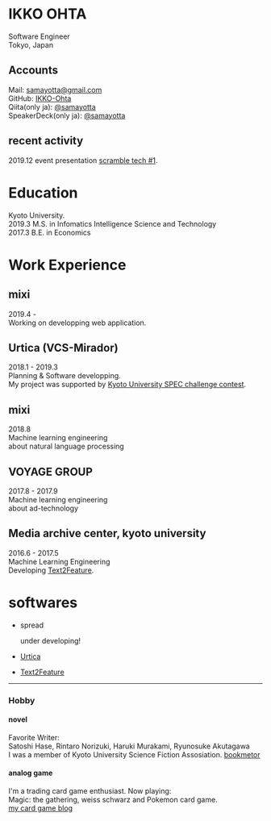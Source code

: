 # IKKO OHTA

Software Engineer  
Tokyo, Japan

## Accounts

Mail: samayotta@gmail.com  
GitHub: [IKKO-Ohta](https://github.com/IKKO-Ohta)  
Qiita(only ja): [@samayotta](https://qiita.com/samayotta)  
SpeakerDeck(only ja): [@samayotta](https://speakerdeck.com/samayotta)

## recent activity

2019.12 event presentation [scramble tech #1](https://scramble.connpass.com/event/157710/?utm_campaign=recent_events&utm_source=feed&utm_medium=atom).

# Education

Kyoto University.  
2019.3 M.S. in Infomatics Intelligence Science and Technology  
2017.3 B.E. in Economics

# Work Experience

## mixi

2019.4 -  
Working on developping web application.

## Urtica (VCS-Mirador)

2018.1 - 2019.3  
Planning & Software developping.  
My project was supported by [Kyoto University SPEC challenge contest](http://www.kikin.kyoto-u.ac.jp/spec/2017/05.html).

## mixi

2018.8  
Machine learning engineering  
about natural language processing

## VOYAGE GROUP

2017.8 - 2017.9  
Machine learning engineering  
about ad-technology

## Media archive center, kyoto university

2016.6 - 2017.5  
Machine Learning Engineering  
Developing [Text2Feature](https://github.com/IKKO-Ohta/Text2Feature).

# softwares

- spread

  under developing!

- [Urtica](http://www.kikin.kyoto-u.ac.jp/spec/2017/05.html)
- [Text2Feature](https://github.com/IKKO-Ohta/Text2Feature)

---

### Hobby

#### novel

Favorite Writer:  
Satoshi Hase, Rintaro Norizuki, Haruki Murakami, Ryunosuke Akutagawa  
I was a member of Kyoto University Science Fiction Assosiation.
[bookmetor](https://bookmeter.com/users/304053)

#### analog game

I'm a trading card game enthusiast. Now playing:  
Magic: the gathering, weiss schwarz and Pokemon card game.  
[my card game blog](https://note.com/samayotta)
